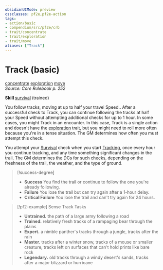 ```yaml
---
obsidianUIMode: preview
cssclasses: pf2e,pf2e-action
tags:
- action/basic
- compendium/src/pf2e/crb
- trait/concentrate
- trait/exploration
- trait/move
aliases: ["Track"]
---
```

# Track (basic)
[concentrate](rules/traits/concentrate.md "Concentrate Action & Ability Trait")  [exploration](rules/traits/exploration.md "Exploration Action & Ability Trait")  [move](rules/traits/move.md "Move Combat Trait")  
*Source: Core Rulebook p. 252*  

**Skill** [survival](compendium/skills.md#Survival) (trained)

You follow tracks, moving at up to half your travel Speed.. After a successful check to Track, you can continue following the tracks at half your Speed without attempting additional checks for up to 1 hour. In some cases, you might Track in an encounter. In this case, Track is a single action and doesn't have the [exploration](rules/traits/exploration.md "Exploration Action & Ability Trait") trait, but you might need to roll more often because you're in a tense situation. The GM determines how often you must attempt this check.

You attempt your [Survival](compendium/skills.md#Survival) check when you start [Tracking](rules/actions/track.md), once every hour you continue tracking, and any time something significant changes in the trail. The GM determines the DCs for such checks, depending on the freshness of the trail, the weather, and the type of ground.

> [!success-degree] 
> - **Success** You find the trail or continue to follow the one you're already following.
> - **Failure** You lose the trail but can try again after a 1-hour delay.
> - **Critical Failure** You lose the trail and can't try again for 24 hours.

> [!pf2-example] Sense Track Tasks
> 
> - **Untrained.** the path of a large army following a road
> - **Trained.** relatively fresh tracks of a rampaging bear through the plains
> - **Expert.** a nimble panther's tracks through a jungle, tracks after the rain
> - **Master.** tracks after a winter snow, tracks of a mouse or smaller creature, tracks left on surfaces that can't hold prints like bare rock
> - **Legendary.** old tracks through a windy desert's sands, tracks after a major blizzard or hurricane